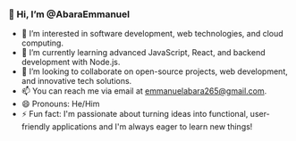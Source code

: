### 👋 Hi, I’m @AbaraEmmanuel

- 👀 I’m interested in software development, web technologies, and cloud computing.
- 🌱 I’m currently learning advanced JavaScript, React, and backend development with Node.js.
- 💞️ I’m looking to collaborate on open-source projects, web development, and innovative tech solutions.
- 📫 You can reach me via email at [emmanuelabara265@gmail.com](mailto:emmanuelabara265@gmail.com).
- 😄 Pronouns: He/Him
- ⚡ Fun fact: I'm passionate about turning ideas into functional, user-friendly applications and I'm always eager to learn new things!

<!---
AbaraEmmanuel/AbaraEmmanuel is a ✨ special ✨ repository because its `README.md` (this file) appears on your GitHub profile.
You can click the Preview link to take a look at your changes.
--->
